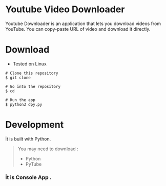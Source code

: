 ﻿# Youtube Video Downloader 
Youtube Downloader is an application that lets you download videos from YouTube. You can copy-paste URL of  video and download it directly.

# Download
 
 - Tested on Linux
```
# Clone this repository
$ git clone 
```
```
# Go into the repository
$ cd 
```
```
# Run the app
$ python3 dpy.py
```

# Development

İt is built with  Python.

> You may need to download : 
> - Python
> - PyTube


### İt is Console App .


